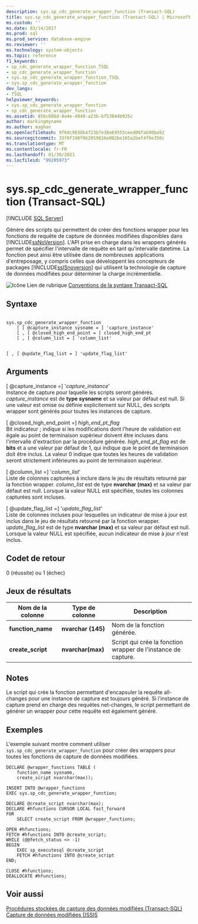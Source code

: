 ```yaml
---
description: sys.sp_cdc_generate_wrapper_function (Transact-SQL)
title: sys.sp_cdc_generate_wrapper_function (Transact-SQL) | Microsoft Docs
ms.custom: ''
ms.date: 03/14/2017
ms.prod: sql
ms.prod_service: database-engine
ms.reviewer: ''
ms.technology: system-objects
ms.topic: reference
f1_keywords:
- sp_cdc_generate_wrapper_function_TSQL
- sp_cdc_generate_wrapper_function
- sys.sp_cdc_generate_wrapper_function_TSQL
- sys.sp_cdc_generate_wrapper_function
dev_langs:
- TSQL
helpviewer_keywords:
- sys.sp_cdc_generate_wrapper_function
- sp_cdc_generate_wrapper_function
ms.assetid: 85bc086d-8a4e-4949-a23b-bf53044b925c
author: markingmyname
ms.author: maghan
ms.openlocfilehash: 9f6dc9038b4f23b7e38e69555ceed06fab90ba92
ms.sourcegitcommit: 33f0f190f962059826e002be165a2bef4f9e350c
ms.translationtype: MT
ms.contentlocale: fr-FR
ms.lasthandoff: 01/30/2021
ms.locfileid: "99205973"
---
```

# <a name="syssp_cdc_generate_wrapper_function-transact-sql"></a>sys.sp_cdc_generate_wrapper_function (Transact-SQL)
[!INCLUDE [SQL Server](../../includes/applies-to-version/sqlserver.md)]

  Génère des scripts qui permettent de créer des fonctions wrapper pour les fonctions de requête de capture de données modifiées disponibles dans [!INCLUDE[ssNoVersion](../../includes/ssnoversion-md.md)]. L'API prise en charge dans les wrappers générés permet de spécifier l'intervalle de requête en tant qu'intervalle datetime. La fonction peut ainsi être utilisée dans de nombreuses applications d'entreposage, y compris celles que développent les concepteurs de packages [!INCLUDE[ssISnoversion](../../includes/ssisnoversion-md.md)] qui utilisent la technologie de capture de données modifiées pour déterminer la charge incrémentielle.  
  
 ![Icône Lien de rubrique](../../database-engine/configure-windows/media/topic-link.gif "Icône du lien de rubrique") [Conventions de la syntaxe Transact-SQL](../../t-sql/language-elements/transact-sql-syntax-conventions-transact-sql.md)  
  
## <a name="syntax"></a>Syntaxe  
  
```  
  
sys.sp_cdc_generate_wrapper_function  
    [ [ @capture_instance sysname = ] 'capture_instance'  
    [ , [ @closed_high_end_point = ] closed_high_end_pt  
    [ , [ @column_list = ] 'column_list'  
```  
  
```  
  
[ , [ @update_flag_list = ] 'update_flag_list'  
```  
  
## <a name="arguments"></a>Arguments  
 [ @capture_instance =] '*capture_instance*'  
 Instance de capture pour laquelle les scripts seront générés. *capture_instance* est de **type sysname** et sa valeur par défaut est null. Si une valeur est omise ou définie explicitement sur NULL, des scripts wrapper sont générés pour toutes les instances de capture.  
  
 [ @closed_high_end_point =] *high_end_pt_flag*  
 Bit indicateur ; indique si les modifications dont l'heure de validation est égale au point de terminaison supérieur doivent être incluses dans l'intervalle d'extraction par la procédure générée. *high_end_pt_flag* est de **bits** et a une valeur par défaut de 1, qui indique que le point de terminaison doit être inclus. La valeur 0 indique que toutes les heures de validation seront strictement inférieures au point de terminaison supérieur.  
  
 [ @column_list =] '*column_list*'  
 Liste de colonnes capturées à inclure dans le jeu de résultats retourné par la fonction wrapper. *column_list* est de type **nvarchar (max)** et sa valeur par défaut est null. Lorsque la valeur NULL est spécifiée, toutes les colonnes capturées sont incluses.  
  
 [ @update_flag_list =] '*update_flag_list*'  
 Liste de colonnes incluses pour lesquelles un indicateur de mise à jour est inclus dans le jeu de résultats retourné par la fonction wrapper. *update_flag_list* est de type **nvarchar (max)** et sa valeur par défaut est null. Lorsque la valeur NULL est spécifiée, aucun indicateur de mise à jour n'est inclus.  
  
## <a name="return-code-values"></a>Codet de retour  
 0 (réussite) ou 1 (échec)  
  
## <a name="result-sets"></a>Jeux de résultats  
  
|Nom de la colonne|Type de colonne|Description|  
|-----------------|-----------------|-----------------|  
|**function_name**|**nvarchar (145)**|Nom de la fonction générée.|  
|**create_script**|**nvarchar(max)**|Script qui crée la fonction wrapper de l'instance de capture.|  
  
## <a name="remarks"></a>Notes  
 Le script qui crée la fonction permettant d'encapsuler la requête all-changes pour une instance de capture est toujours généré. Si l'instance de capture prend en charge des requêtes net-changes, le script permettant de générer un wrapper pour cette requête est également généré.  
  
## <a name="examples"></a>Exemples  
 L'exemple suivant montre comment utiliser `sys.sp_cdc_generate_wrapper_function` pour créer des wrappers pour toutes les fonctions de capture de données modifiées.  
  
```  
DECLARE @wrapper_functions TABLE (  
    function_name sysname,  
    create_script nvarchar(max));  
  
INSERT INTO @wrapper_functions  
EXEC sys.sp_cdc_generate_wrapper_function;  
  
DECLARE @create_script nvarchar(max);  
DECLARE #hfunctions CURSOR LOCAL fast_forward  
FOR   
    SELECT create_script FROM @wrapper_functions;  
  
OPEN #hfunctions;  
FETCH #hfunctions INTO @create_script;  
WHILE (@@fetch_status <> -1)  
BEGIN  
    EXEC sp_executesql @create_script  
    FETCH #hfunctions INTO @create_script  
END;  
  
CLOSE #hfunctions;  
DEALLOCATE #hfunctions;  
```  
  
## <a name="see-also"></a>Voir aussi  
 [Procédures stockées de capture des données modifiées &#40;Transact-SQL&#41;](../../relational-databases/system-stored-procedures/change-data-capture-stored-procedures-transact-sql.md)   
 [Capture de données modifiées &#40;&#41;SSIS ](../../integration-services/change-data-capture/change-data-capture-ssis.md)  
  
  
